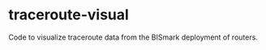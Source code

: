 traceroute-visual
=================

Code to visualize traceroute data from the BISmark deployment of routers.
